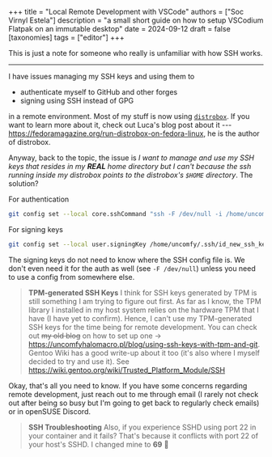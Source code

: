 +++
title = "Local Remote Development with VSCode"
authors = ["Soc Virnyl Estela"]
description = "a small short guide on how to setup VSCodium Flatpak on an immutable desktop"
date = 2024-09-12
draft = false
[taxonomies]
  tags = ["editor"]
+++

This is just a note for someone who really is unfamiliar with how SSH works. 

---

I have issues managing my SSH keys and using them to
- authenticate myself to GitHub and other forges
- signing using SSH instead of GPG

in a remote environment. Most of my stuff is now using [`distrobox`](https://github.com/89luca89/distrobox/). If you want to learn more about it, check out Luca's blog post about it --- <https://fedoramagazine.org/run-distrobox-on-fedora-linux>, he is the author of distrobox.

Anyway, back to the topic, the issue is *I want to manage and use my SSH keys that resides in my **REAL** home directory but I can't because the ssh running inside my distrobox points to the distrobox's `$HOME` directory*. The solution?

For authentication
```sh
git config set --local core.sshCommand "ssh -F /dev/null -i /home/uncomfy/.ssh/id_ed25519"
```

For signing keys
```sh
git config set --local user.signingKey /home/uncomfy/.ssh/id_new_ssh_key
```

The signing keys do not need to know where the SSH config file is. We don't even need it for the auth as well (see `-F /dev/null`) unless you need to use a config from somewhere else.

> **TPM-generated SSH Keys**
> I think for SSH keys generated by TPM is still something I am trying to figure out first. As far as I know, the TPM library I installed in my host system relies on the hardware TPM that I have (I have yet to confirm). Hence, I can't use my TPM-generated SSH keys for the time being for remote development. You can check out ~~my old blog~~ on how to set up one -> <https://uncomfyhalomacro.pl/blog/using-ssh-keys-with-tpm-and-git>. Gentoo Wiki has a good write-up about it too (it's also where I myself decided to try and use it). See <https://wiki.gentoo.org/wiki/Trusted_Platform_Module/SSH>

Okay, that's all you need to know. If you have some concerns regarding remote development, just reach out to me through email (I rarely not check out after being so busy but I'm going to get back to regularly check emails) or in openSUSE Discord.

> **SSH Troubleshooting**
> Also, if you experience SSHD using port 22 in your container and it fails? That's because it conflicts with port 22 of your host's SSHD. I changed mine to **69** 🥴
